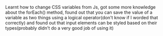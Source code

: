 Learnt how to change CSS variables from Js, got some more knowledge about the forEach() method, found out that you can save the value of a variable as two things using a logical operator(don't know if I worded that correctly) and found out that input elements can be styled based on their types(probably didn't do a very good job of using it)